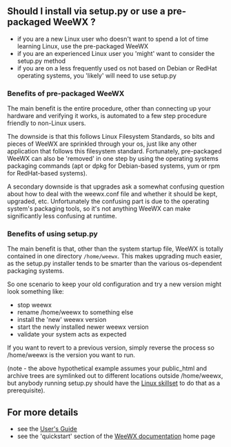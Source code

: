 ## Should I install via setup.py or use a pre-packaged WeeWX ?

* if you are a new Linux user who doesn't want to spend a lot of time learning Linux, use the pre-packaged WeeWX
* if you are an experienced Linux user you 'might' want to consider the setup.py method
* if you are on a less frequently used os not based on Debian or RedHat operating systems, you 'likely' will need to use setup.py


### Benefits of pre-packaged WeeWX

The main benefit is the entire procedure, other than connecting up your hardware and verifying it works, is automated to a few step procedure friendly to non-Linux users.

The downside is that this follows Linux Filesystem Standards, so bits and pieces of WeeWX are sprinkled through your os, just like any other application that follows this filesystem standard.   Fortunately, pre-packaged WeeWX can also be 'removed' in one step by using the operating systems packaging commands (apt or dpkg for Debian-based systems, yum or rpm for RedHat-based systems).

A secondary downside is that upgrades ask a somewhat confusing question about how to deal with the weewx.conf file and whether it should be kept, upgraded, etc.   Unfortunately the confusing part is due to the operating system's packaging tools, so it's not anything WeeWX can make significantly less confusing at runtime.

### Benefits of using setup.py

The main benefit is that, other than the system startup file, WeeWX is totally contained in one directory `/home/weewx`.   This makes upgrading much easier, as the setup.py installer tends to be smarter than the various os-dependent packaging systems.

So one scenario to keep your old configuration and try a new version might look something like:
* stop weewx
* rename /home/weewx to something else
* install the 'new' weewx version
* start the newly installed newer weewx version
* validate your system acts as expected

If you want to revert to a previous version, simply reverse the process so /home/weewx is the version you want to run.

(note - the above hypothetical example assumes your public_html and archive trees are symlinked out to different locations outside /home/weewx, but anybody running setup.py should have the [Linux skillset](https://github.com/weewx/weewx/wiki/faq-user-expectations) to do that as a prerequisite).


## For more details

* see the [User's Guide](https://weewx.com/docs/usersguide.htm#Where_to_find_things)
* see the 'quickstart' section of the [WeeWX documentation](https://weewx.com/docs.html) home page
